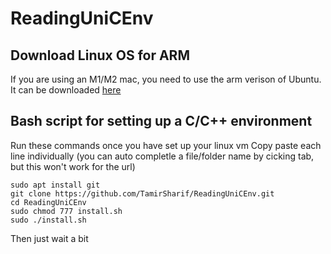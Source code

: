 # ReadingUniCEnv

## Download Linux OS for ARM
If you are using an M1/M2 mac, you need to use the arm verison of Ubuntu.
It can be downloaded [here](https://ubuntu.com/download/server/arm)

## Bash script for setting up a C/C++ environment
Run these commands once you have set up your linux vm
Copy paste each line individually
(you can auto completle a file/folder name by cicking tab, but this won't work for the url)

```
sudo apt install git
git clone https://github.com/TamirSharif/ReadingUniCEnv.git
cd ReadingUniCEnv
sudo chmod 777 install.sh
sudo ./install.sh
```

Then just wait a bit
